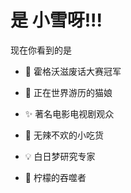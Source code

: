 # 是 小雪呀!!!
现在你看到的是

- 🔮 霍格沃滋废话大赛冠军

- 🍧 正在世界游历的猫娘
- ✨ 著名电影电视剧观众
- 🍦 无辣不欢的小吃货
- 💡 白日梦研究专家
- 🥤 柠檬的吞噬者

<!---
talosL/talosL is a ✨ special ✨ repository because its `README.md` (this file) appears on your GitHub profile.
You can click the Preview link to take a look at your changes.
--->
